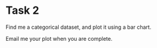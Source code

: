 # Task 2

Find me a categorical dataset, and plot it using a bar chart.


Email me your plot when you are complete.